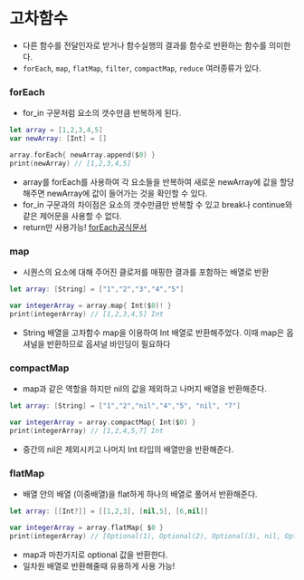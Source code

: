 # 고차함수
- 다른 함수를 전달인자로 받거나 함수실행의 결과를 함수로 반환하는 함수를 의미한다.
- `forEach`, `map`, `flatMap`, `filter`, `compactMap`, `reduce` 여러종류가 있다.


### forEach 
- for_in 구문처럼 요소의 갯수만큼 반복하게 된다.

```swift
let array = [1,2,3,4,5]
var newArray: [Int] = []

array.forEach{ newArray.append($0) }
print(newArray) // [1,2,3,4,5]
```
- array를 forEach를 사용하여 각 요소들을 반복하여 새로운 newArray에 값을 할당해주면 newArray에 값이 들어가는 것을 확인할 수 있다.
- for_in 구문과의 차이점은 요소의 갯수만큼만 반복할 수 있고 break나 continue와 같은 제어문을 사용할 수 없다.
- return만 사용가능!
[forEach공식문서](https://developer.apple.com/documentation/swift/array/foreach(_:))

### map
- 시퀀스의 요소에 대해 주어진 클로저를 매핑한 결과를 포함하는 배열로 반환

```swift
let array: [String] = ["1","2","3","4","5"]

var integerArray = array.map{ Int($0)! }
print(integerArray) // [1,2,3,4,5] Int

```
- String 배열을 고차함수 map을 이용하여 Int 배열로 반환해주었다. 이때 map은 옵셔널을 반환하므로 옵셔널 바인딩이 필요하다

### compactMap
- map과 같은 역할을 하지만 nil의 값을 제외하고 나머지 배열을 반환해준다.

```swift
let array: [String] = ["1","2","nil","4","5", "nil", "7"]

var integerArray = array.compactMap{ Int($0) }
print(integerArray) // [1,2,4,5,7] Int
```
- 중간의 nil은 제외시키고 나머지 Int 타입의 배열만을 반환해준다.

### flatMap
- 배열 안의 배열 (이중배열)을 flat하게 하나의 배열로 풀어서 반환해준다.
```swift
let array: [[Int?]] = [[1,2,3], [nil,5], [6,nil]]

var integerArray = array.flatMap{ $0 }
print(integerArray) // [Optional(1), Optional(2), Optional(3), nil, Optional(5), Optional(6), nil]
```
- map과 마찬가지로 optional 값을 반환한다.
- 일차원 배열로 반환해줄때 유용하게 사용 가능!
